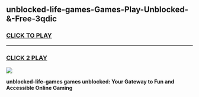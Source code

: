 
## unblocked-life-games-Games-Play-Unblocked-&-Free-3qdic
<h3>
<a href="https://premium76.site?title=unblocked-life-games&ref=24A">CLICK TO PLAY</a></h3>
<hr>

<h3>
<a href="https://premium76.site?title=unblocked-life-games&ref=24A">CLICK 2 PLAY</a>
  
</h3>

<a href="https://premium76.site?title=unblocked-life-games&ref=24A"><img src="https://clearcache.store/games.png"></a>


**unblocked-life-games games unblocked: Your Gateway to Fun and Accessible Online Gaming**

